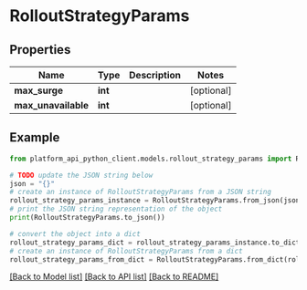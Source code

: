 # RolloutStrategyParams


## Properties

Name | Type | Description | Notes
------------ | ------------- | ------------- | -------------
**max_surge** | **int** |  | [optional] 
**max_unavailable** | **int** |  | [optional] 

## Example

```python
from platform_api_python_client.models.rollout_strategy_params import RolloutStrategyParams

# TODO update the JSON string below
json = "{}"
# create an instance of RolloutStrategyParams from a JSON string
rollout_strategy_params_instance = RolloutStrategyParams.from_json(json)
# print the JSON string representation of the object
print(RolloutStrategyParams.to_json())

# convert the object into a dict
rollout_strategy_params_dict = rollout_strategy_params_instance.to_dict()
# create an instance of RolloutStrategyParams from a dict
rollout_strategy_params_from_dict = RolloutStrategyParams.from_dict(rollout_strategy_params_dict)
```
[[Back to Model list]](../README.md#documentation-for-models) [[Back to API list]](../README.md#documentation-for-api-endpoints) [[Back to README]](../README.md)


